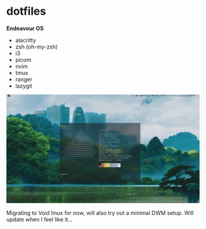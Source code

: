 # dotfiles
**Endeavour OS**
+ alacritty
+ zsh (oh-my-zsh)
+ i3
+ picom
+ nvim
+ tmux
+ ranger
+ lazygit

![rice](example.png)

Migrating to Void linux for now, will also try out a minimal DWM setup. Will update when I feel like it...
